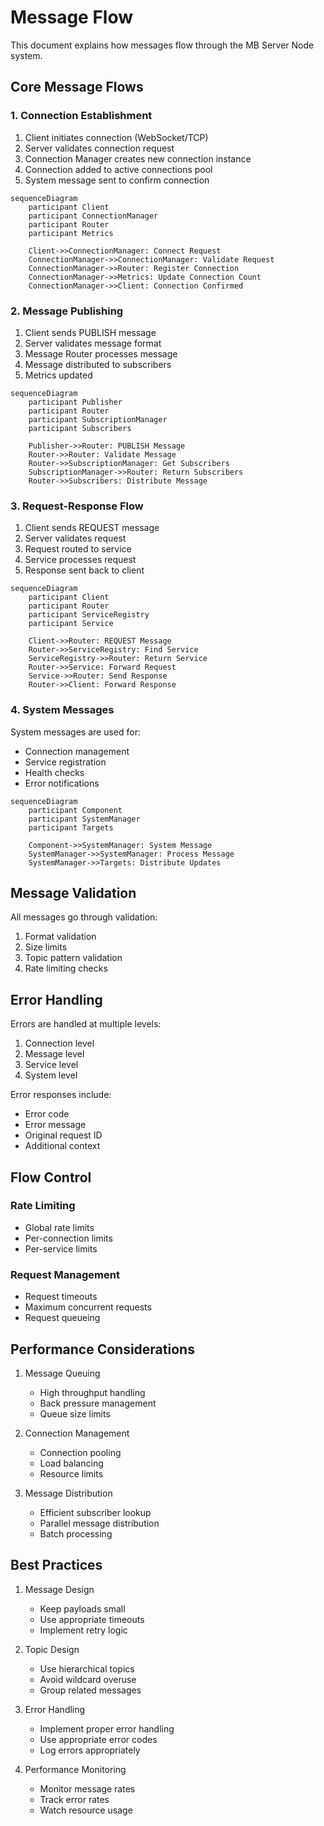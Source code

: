 # Message Flow

This document explains how messages flow through the MB Server Node system.

## Core Message Flows

### 1. Connection Establishment

1. Client initiates connection (WebSocket/TCP)
2. Server validates connection request
3. Connection Manager creates new connection instance
4. Connection added to active connections pool
5. System message sent to confirm connection

```mermaid
sequenceDiagram
    participant Client
    participant ConnectionManager
    participant Router
    participant Metrics

    Client->>ConnectionManager: Connect Request
    ConnectionManager->>ConnectionManager: Validate Request
    ConnectionManager->>Router: Register Connection
    ConnectionManager->>Metrics: Update Connection Count
    ConnectionManager->>Client: Connection Confirmed
```

### 2. Message Publishing

1. Client sends PUBLISH message
2. Server validates message format
3. Message Router processes message
4. Message distributed to subscribers
5. Metrics updated

```mermaid
sequenceDiagram
    participant Publisher
    participant Router
    participant SubscriptionManager
    participant Subscribers

    Publisher->>Router: PUBLISH Message
    Router->>Router: Validate Message
    Router->>SubscriptionManager: Get Subscribers
    SubscriptionManager->>Router: Return Subscribers
    Router->>Subscribers: Distribute Message
```

### 3. Request-Response Flow

1. Client sends REQUEST message
2. Server validates request
3. Request routed to service
4. Service processes request
5. Response sent back to client

```mermaid
sequenceDiagram
    participant Client
    participant Router
    participant ServiceRegistry
    participant Service

    Client->>Router: REQUEST Message
    Router->>ServiceRegistry: Find Service
    ServiceRegistry->>Router: Return Service
    Router->>Service: Forward Request
    Service->>Router: Send Response
    Router->>Client: Forward Response
```

### 4. System Messages

System messages are used for:
- Connection management
- Service registration
- Health checks
- Error notifications

```mermaid
sequenceDiagram
    participant Component
    participant SystemManager
    participant Targets

    Component->>SystemManager: System Message
    SystemManager->>SystemManager: Process Message
    SystemManager->>Targets: Distribute Updates
```

## Message Validation

All messages go through validation:
1. Format validation
2. Size limits
3. Topic pattern validation
4. Rate limiting checks

## Error Handling

Errors are handled at multiple levels:
1. Connection level
2. Message level
3. Service level
4. System level

Error responses include:
- Error code
- Error message
- Original request ID
- Additional context

## Flow Control

### Rate Limiting
- Global rate limits
- Per-connection limits
- Per-service limits

### Request Management
- Request timeouts
- Maximum concurrent requests
- Request queueing

## Performance Considerations

1. Message Queuing
   - High throughput handling
   - Back pressure management
   - Queue size limits

2. Connection Management
   - Connection pooling
   - Load balancing
   - Resource limits

3. Message Distribution
   - Efficient subscriber lookup
   - Parallel message distribution
   - Batch processing

## Best Practices

1. Message Design
   - Keep payloads small
   - Use appropriate timeouts
   - Implement retry logic

2. Topic Design
   - Use hierarchical topics
   - Avoid wildcard overuse
   - Group related messages

3. Error Handling
   - Implement proper error handling
   - Use appropriate error codes
   - Log errors appropriately

4. Performance Monitoring
   - Monitor message rates
   - Track error rates
   - Watch resource usage